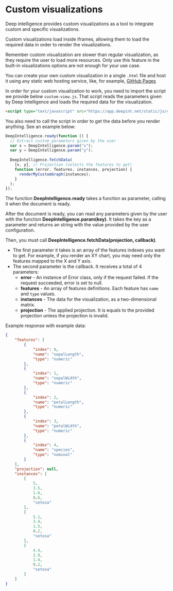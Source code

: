 # Custom visualizations

Deep intelligence provides custom visualizations as a tool to integrate custom and specific visualizations. 

Custom visualizations load inside iframes, allowing them to load the required data in order to render the visualizations.

Remember custom visualization are slower than regular visualization, as they require the user to load more resources. Only use this feature in the built-in visualizations options are not enough for your use case.

You can create your own custom visualization in a single `.html` file and host it using any static web hosting service, like, for example, [GitHub Pages](https://pages.github.com/)

In order for your custom visualization to work, you need to import the script we provide below `custom-view.js`. That script reads the parameters given by Deep Intelligence and loads the required data for the visualization. 

```html
<script type="text/javascript" src="https://app.deepint.net/static/js/custom-view.js"></script>
```

You also need to call the script in order to get the data before you render anything. See an example below:

```js
DeepIntelligence.ready(function () {
  // Extract custom parameters given by the user
  var x = DeepIntelligence.param("x");
  var y = DeepIntelligence.param("y");
  
  DeepIntelligence.fetchData(
    [x, y], // Projection (selects the features to get)
    function (error, features, instances, projection) {
      renderMyCustomGraph(instances);
    }
  );
});
```

The function **DeepIntelligence.ready** takes a function as parameter, calling it when the document is ready.

After the document is ready, you can read any parameters given by the user with the function **DeepIntelligence.param(key)**. It takes the key as a parameter and returns an string with the value provided by the user configuration.

Then, you must call **DeepIntelligence.fetchData(projection, callback)**. 
 - The first parameter it takes is an array of the features indexes you want to get. For example, if you render an XY chart, you may need only the features mapped to the X and Y axis.
 - The second parameter is the callback. It receives a total of 4 parameters:
   - **error** - An instance of Error class, only if the request failed. If the request succeeded, error is set to null.
   - **features** - An array of features definitions. Each feature has `name` and `type` values.
   - **instances** - The data for the visualization, as a two-dimensional matrix.
   - **projection** - The applied projection. It is equals to the provided projection unless the projection is invalid.

Example response with example data:

```json
{
    "features": [
        {
            "index": 0,
            "name": "sepalLength",
            "type": "numeric"
        },
        {
            "index": 1,
            "name": "sepalWidth",
            "type": "numeric"
        },
        {
            "index": 2,
            "name": "petalLength",
            "type": "numeric"
        },
        {
            "index": 3,
            "name": "petalWidth",
            "type": "numeric"
        },
        {
            "index": 4,
            "name": "species",
            "type": "nominal"
        }
    ],
    "projection": null,
    "instances": [
        [
            5,
            3.5,
            1.6,
            0.6,
            "setosa"
        ],
        [
            5.1,
            3.4,
            1.5,
            0.2,
            "setosa"
        ],
        [
            4.4,
            2.9,
            1.4,
            0.2,
            "setosa"
        ]
    ]
}
```
